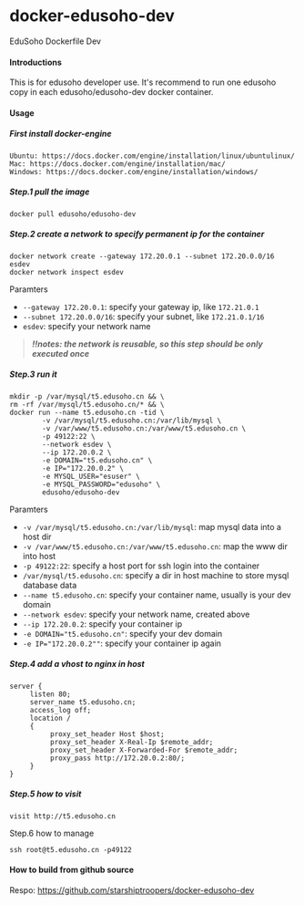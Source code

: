 # docker-edusoho-dev
EduSoho Dockerfile Dev

#### Introductions

This is for edusoho developer use.
It's recommend to run one edusoho copy in each edusoho/edusoho-dev docker container.


#### Usage

##### First install docker-engine
```
Ubuntu: https://docs.docker.com/engine/installation/linux/ubuntulinux/
Mac: https://docs.docker.com/engine/installation/mac/
Windows: https://docs.docker.com/engine/installation/windows/
```

##### Step.1 pull the image

```
docker pull edusoho/edusoho-dev
```

##### Step.2 create a network to specify permanent ip for the container

```
docker network create --gateway 172.20.0.1 --subnet 172.20.0.0/16 esdev
docker network inspect esdev
```

Paramters

* `--gateway 172.20.0.1`: specify your gateway ip, like `172.21.0.1`
* `--subnet 172.20.0.0/16`: specify your subnet, like `172.21.0.1/16`
* `esdev`: specify your network name

> ***!!notes: the network is reusable, so this step should be only executed once***

##### Step.3 run it

```
mkdir -p /var/mysql/t5.edusoho.cn && \
rm -rf /var/mysql/t5.edusoho.cn/* && \
docker run --name t5.edusoho.cn -tid \
        -v /var/mysql/t5.edusoho.cn:/var/lib/mysql \
        -v /var/www/t5.edusoho.cn:/var/www/t5.edusoho.cn \
        -p 49122:22 \
        --network esdev \
        --ip 172.20.0.2 \
        -e DOMAIN="t5.edusoho.cn" \
        -e IP="172.20.0.2" \
        -e MYSQL_USER="esuser" \
        -e MYSQL_PASSWORD="edusoho" \
        edusoho/edusoho-dev
```

Paramters

* `-v /var/mysql/t5.edusoho.cn:/var/lib/mysql`: map mysql data into a host dir
* `-v /var/www/t5.edusoho.cn:/var/www/t5.edusoho.cn`: map the www dir into host
* `-p 49122:22`: specify a host port for ssh login into the container
* `/var/mysql/t5.edusoho.cn`: specify a dir in host machine to store mysql database data
* `--name t5.edusoho.cn`: specify your container name, usually is your dev domain
* `--network esdev`: specify your network name, created above
* `--ip 172.20.0.2`: specify your container ip
* `-e DOMAIN="t5.edusoho.cn"`: specify your dev domain
* `-e IP="172.20.0.2""`: specify your container ip again

##### Step.4 add a vhost to nginx in host

```
server {
     listen 80;
     server_name t5.edusoho.cn;
     access_log off;
     location /
     {
          proxy_set_header Host $host;
          proxy_set_header X-Real-Ip $remote_addr;
          proxy_set_header X-Forwarded-For $remote_addr;
          proxy_pass http://172.20.0.2:80/;
     }
}
```

##### Step.5 how to visit

```
visit http://t5.edusoho.cn
```

Step.6 how to manage

```
ssh root@t5.edusoho.cn -p49122
```

#### How to build from github source

Respo: https://github.com/starshiptroopers/docker-edusoho-dev